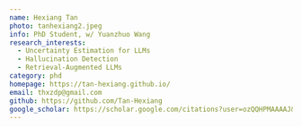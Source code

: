 ```yaml
---
name: Hexiang Tan
photo: tanhexiang2.jpeg
info: PhD Student, w/ Yuanzhuo Wang
research_interests:
  - Uncertainty Estimation for LLMs
  - Hallucination Detection
  - Retrieval-Augmented LLMs
category: phd
homepage: https://tan-hexiang.github.io/
email: thxzdp@gmail.com
github: https://github.com/Tan-Hexiang
google_scholar: https://scholar.google.com/citations?user=ozQQHPMAAAAJ&hl=zh-CN
---
```

